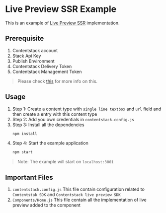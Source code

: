 # Live Preview SSR Example
This is an example of [Live Preview SSR](https://www.contentstack.com/docs/developers/set-up-live-preview/set-up-live-preview-for-your-website/#server-side-rendering-ssr) implementation.

## Prerequisite
1. Contentstack account
2. Stack Api Key 
3. Publish Environment
4. Contentstack Delivery Token
5. Contentstack Management Token
> Please check [this](https://www.contentstack.com/docs/developers/set-up-live-preview/set-up-live-preview-for-your-website/#server-side-rendering-ssr) for more info on this.

## Usage
1. Step 1: Create a content type with `single line textbox` and `url` field and then create a entry with this content type
2. Step 2: Add you own credentials in `contentstack.config.js` 
3. Step 3: Install all the dependencies
    ```bash
    npm install
    ```
4. Step 4: Start the example application
    ```bash
    npm start
    ```
> Note: The example will start on `localhost:3001`

## Important Files
1. `contentstack.config.js`
    This file contain configuration related to `Contentstak SDK` and `Contentstack live preview SDK`
2. `Components/Home.js`
    This file contain all the implementation of live preview added to the component
